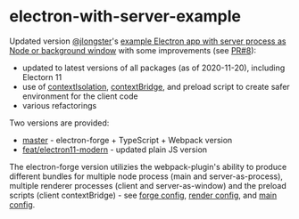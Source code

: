 # electron-with-server-example

Updated version [@jlongster](https://github.com/jlongster)'s [example Electron app with server process as Node or background window](https://jlongster.com/secret-of-good-electron-apps) with some improvements (see [PR#8](https://github.com/jlongster/electron-with-server-example/pull/8)):

 - updated to latest versions of all packages (as of 2020-11-20), including Electorn 11
 - use of [contextIsolation](https://www.electronjs.org/docs/tutorial/security#3-enable-context-isolation-for-remote-content), [contextBridge](https://www.electronjs.org/docs/api/context-bridge), and preload script to create safer environment for the client code
 - various refactorings

Two versions are provided:

 - [master] - electron-forge + TypeScript + Webpack version
 - [feat/electron11-modern] - updated plain JS version

The electron-forge version utilizies the webpack-plugin's ability to produce different bundles for multiple node process (main and server-as-process), multiple renderer processes (client and server-as-window) and the preload scripts (client contextBridge) - see [forge config](config/forge.config.jsn), [render config](config/webpack.renderers.config.js), and [main config](config/webpack.main.config.js).

[master]: https://github.com/beorn/electron-with-server-example/

[feat/electron11-modern]: https://github.com/beorn/electron-with-server-example/tree/feat/electron11-modern
